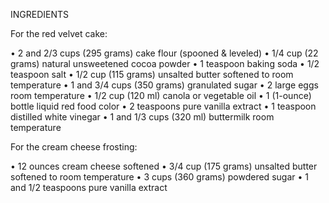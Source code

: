 INGREDIENTS

For the red velvet cake:

•	 2 and 2/3 cups (295 grams) cake flour (spooned & leveled)
•	 1/4 cup (22 grams) natural unsweetened cocoa powder
•	 1 teaspoon baking soda
•	 1/2 teaspoon salt
•	 1/2 cup (115 grams) unsalted butter softened to room temperature
•	 1 and 3/4 cups (350 grams) granulated sugar
•	 2 large eggs room temperature
•	 1/2 cup (120 ml) canola or vegetable oil
•	 1 (1-ounce) bottle liquid red food color
•	 2 teaspoons pure vanilla extract
•	 1 teaspoon distilled white vinegar
•	 1 and 1/3 cups (320 ml) buttermilk room temperature

For the cream cheese frosting:

•	 12 ounces cream cheese softened
•	 3/4 cup (175 grams) unsalted butter softened to room temperature
•	 3 cups (360 grams) powdered sugar
•	 1 and 1/2 teaspoons pure vanilla extract

